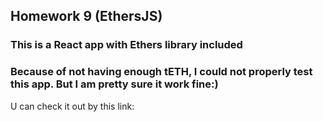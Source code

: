 ## Homework 9 (EthersJS)

### This is a React app with Ethers library included

### Because of not having enough tETH, I could not properly test this app. But I am pretty sure it work fine:)

U can check it out by this link:

